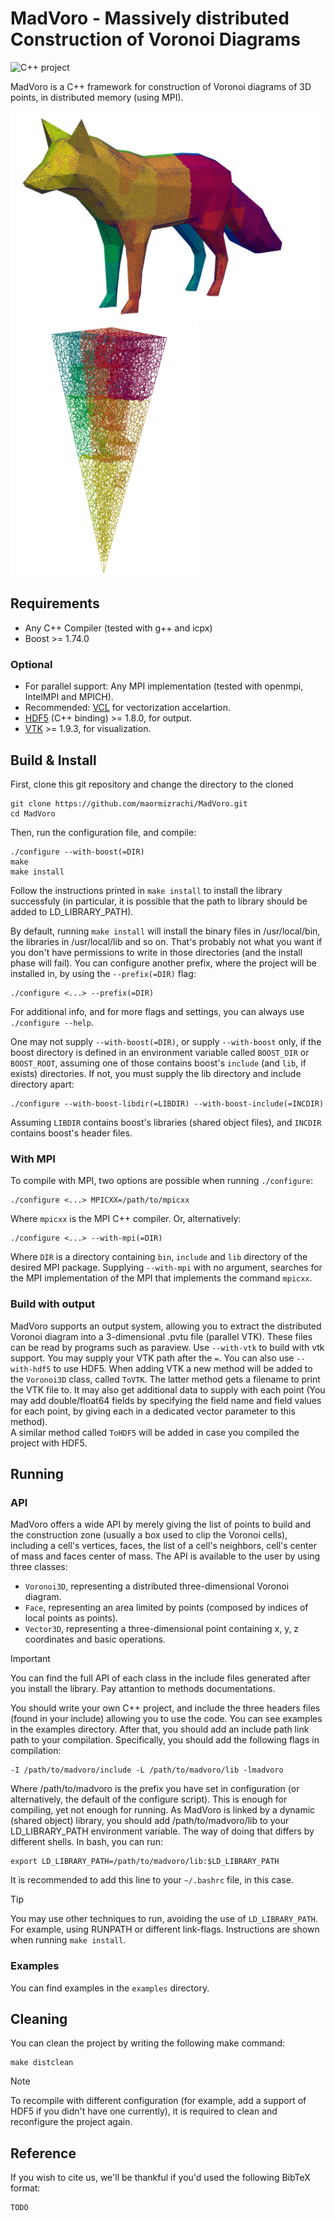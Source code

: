 # MadVoro - Massively distributed Construction of Voronoi Diagrams
![C++ project](https://img.shields.io/badge/C++-3393ff)

MadVoro is a C++ framework for construction of Voronoi diagrams of 3D points, in distributed memory (using MPI).

<img src="examples/fox/fox.png?raw=true" alt="An example for a fox mesh, in a 16 processors construction." width="500"/><img src="examples/pyramid/pyramid.png?raw=true" alt="An example for a mesh construction of a pyramidal space." width="300"/>


## Requirements
- Any C++ Compiler (tested with g++ and icpx) 
- Boost >= 1.74.0

### Optional
- For parallel support: Any MPI implementation (tested with openmpi, IntelMPI and MPICH). 
- Recommended: [VCL](https://github.com/vectorclass/version2) for vectorization accelartion.
- [HDF5](https://www.hdfgroup.org/solutions/hdf5/) (C++ binding) >= 1.8.0, for output.
- [VTK](https://vtk.org/) >= 1.9.3, for visualization.

## Build & Install
First, clone this git repository and change the directory to the cloned
```
git clone https://github.com/maormizrachi/MadVoro.git
cd MadVoro
```
Then, run the configuration file, and compile:
```
./configure --with-boost(=DIR)
make
make install
```
Follow the instructions printed in `make install` to install the library successfuly (in particular, it is possible that the path to library should be added to LD_LIBRARY_PATH).

By default, running `make install` will install the binary files in /usr/local/bin, the libraries in /usr/local/lib and so on. That's probably not what you want if you don't have permissions to write in those directories (and the install phase will fail).
You can configure another prefix, where the project will be installed in, by using the `--prefix(=DIR)` flag:
```
./configure <...> --prefix(=DIR)
```
For additional info, and for more flags and settings, you can always use `./configure --help`.

One may not supply `--with-boost(=DIR)`, or supply `--with-boost` only, if the boost directory is defined in an environment variable called `BOOST_DIR` or `BOOST_ROOT`, assuming one of those contains boost's `include` (and `lib`, if exists) directories. If not, you must supply the lib directory and include directory apart:
```
./configure --with-boost-libdir(=LIBDIR) --with-boost-include(=INCDIR)
```
Assuming `LIBDIR` contains boost's libraries (shared object files), and `INCDIR` contains boost's header files.

### With MPI
To compile with MPI, two options are possible when running `./configure`:
```
./configure <...> MPICXX=/path/to/mpicxx
```
Where `mpicxx` is the MPI C++ compiler.
Or, alternatively:
```
./configure <...> --with-mpi(=DIR)
```
Where `DIR` is a directory containing `bin`, `include` and `lib` directory of the desired MPI package.
Supplying `--with-mpi` with no argument, searches for the MPI implementation of the MPI that implements the command `mpicxx`.

### Build with output
MadVoro supports an output system, allowing you to extract the distributed Voronoi diagram into a 3-dimensional .pvtu file (parallel VTK). These files can be read by programs such as paraview.
Use `--with-vtk` to build with vtk support. You may supply your VTK path after the `=`.
You can also use `--with-hdf5` to use HDF5.
When adding VTK a new method will be added to the `Voronoi3D` class, called `ToVTK`. The latter method gets a filename to print the VTK file to. It may also get additional data to supply with each point (You may add double/float64 fields by specifying the field name and field values for each point, by giving each in a dedicated vector parameter to this method).  
A similar method called `ToHDF5` will be added in case you compiled the project with HDF5.

## Running
### API
MadVoro offers a wide API by merely giving the list of points to build and the construction zone (usually a box used to clip the Voronoi cells), including a cell's vertices, faces, the list of a cell's neighbors, cell's center of mass and faces center of mass.
The API is available to the user by using three classes:
- `Voronoi3D`, representing a distributed three-dimensional Voronoi diagram.
- `Face`, representing an area limited by points (composed by indices of local points as points).
- `Vector3D`, representing a three-dimensional point containing x, y, z coordinates and basic operations.
> [!IMPORTANT]
> You can find the full API of each class in the include files generated after you install the library. Pay attantion to methods documentations.

You should write your own C++ project, and include the three headers files (found in your include) allowing you to use the code. You can see examples in the examples directory.
After that, you should add an include path link path to your compilation. Specifically, you should add the following flags in compilation:
```
-I /path/to/madvoro/include -L /path/to/madvoro/lib -lmadvoro
```
Where /path/to/madvoro is the prefix you have set in configuration (or alternatively, the default of the configure script).
This is enough for compiling, yet not enough for running. As MadVoro is linked by a dynamic (shared object) library, you should add /path/to/madvoro/lib to your LD_LIBRARY_PATH environment variable. The way of doing that differs by different shells. In bash, you can run:
```
export LD_LIBRARY_PATH=/path/to/madvoro/lib:$LD_LIBRARY_PATH
``` 
It is recommended to add this line to your `~/.bashrc` file, in this case. 
> [!TIP]  
> You may use other techniques to run, avoiding the use of `LD_LIBRARY_PATH`. For example, using RUNPATH or different link-flags. Instructions are shown when running `make install`. 
### Examples
You can find examples in the `examples` directory.

## Cleaning
You can clean the project by writing the following make command:
```
make distclean
```
> [!NOTE]
> To recompile with different configuration (for example, add a support of HDF5 if you didn't have one currently), it is required to clean and reconfigure the project again.

## Reference
If you wish to cite us, we'll be thankful if you'd used the following BibTeX format:
```
TODO
```